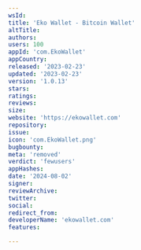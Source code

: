```yaml
---
wsId: 
title: 'Eko Wallet - Bitcoin Wallet'
altTitle: 
authors: 
users: 100
appId: 'com.EkoWallet'
appCountry: 
released: '2023-02-23'
updated: '2023-02-23'
version: '1.0.13'
stars: 
ratings: 
reviews: 
size: 
website: 'https://ekowallet.com'
repository: 
issue: 
icon: 'com.EkoWallet.png'
bugbounty: 
meta: 'removed'
verdict: 'fewusers'
appHashes: 
date: '2024-08-02'
signer: 
reviewArchive: 
twitter: 
social: 
redirect_from: 
developerName: 'ekowallet.com'
features: 

---
```


